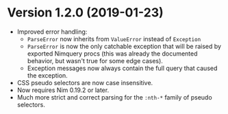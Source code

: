 Version 1.2.0 (2019-01-23)
=============
- Improved error handling:
    * `ParseError` now inherits from `ValueError` instead of `Exception`
    * `ParseError` is now the only catchable exception that will be raised by exported Nimquery procs (this was already the documented behavior, but wasn't true for some edge cases).
    * Exception messages now always contain the full query that caused the exception.
- CSS pseudo selectors are now case insensitive.
- Now requires Nim 0.19.2 or later.
- Much more strict and correct parsing for the `:nth-*` family of pseudo selectors.